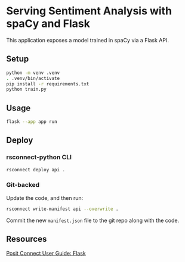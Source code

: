 # Serving Sentiment Analysis with spaCy and Flask

This application exposes a model trained in spaCy via a Flask API.

## Setup

```bash
python -m venv .venv
. .venv/bin/activate
pip install -r requirements.txt
python train.py
```

## Usage

```bash
flask --app app run
```

## Deploy

### rsconnect-python CLI

```bash
rsconnect deploy api .
```

### Git-backed

Update the code, and then run:

```bash
rsconnect write-manifest api --overwrite .
```

Commit the new `manifest.json` file to the git repo along with the code.

## Resources

[Posit Connect User Guide: Flask](https://docs.posit.co/connect/user/flask/)
